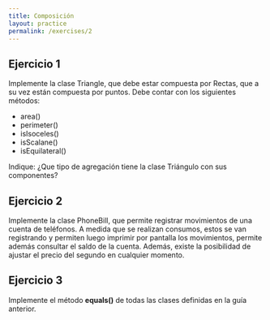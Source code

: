 ```yaml
---
title: Composición
layout: practice
permalink: /exercises/2
---
```


## Ejercicio 1
Implemente la clase Triangle, que debe estar compuesta por Rectas, que a su vez
están compuesta por puntos. Debe contar con los siguientes métodos:

- area()
- perimeter()
- isIsoceles()
- isScalane()
- isEquilateral()

Indique: ¿Que tipo de agregación tiene la clase Triángulo con sus componentes?

## Ejercicio 2
Implemente la clase PhoneBill, que permite registrar movimientos de una cuenta de
teléfonos. A medida que se realizan consumos, estos se van registrando y permiten luego
imprimir por pantalla los movimientos, permite además consultar el saldo de la cuenta. Además,
existe la posibilidad de ajustar el precio del segundo en cualquier momento.

## Ejercicio 3
Implemente el método **equals()** de todas las clases definidas en la guía anterior.